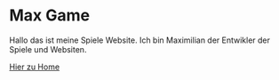 # Max Game

Hallo das ist meine Spiele Website.
Ich bin Maximilian der Entwikler der Spiele und Websiten.

[Hier zu Home](https://maxgamer999991.github.io/Max-Game/Home.html)
